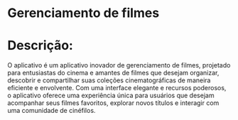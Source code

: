 # Gerenciamento de filmes

# Descrição:
O aplicativo é um aplicativo inovador de gerenciamento de filmes, projetado para entusiastas do cinema e amantes de filmes que desejam organizar, descobrir e compartilhar suas coleções cinematográficas de maneira eficiente e envolvente. Com uma interface elegante e recursos poderosos, o aplicativo oferece uma experiência única para usuários que desejam acompanhar seus filmes favoritos, explorar novos títulos e interagir com uma comunidade de cinéfilos.
